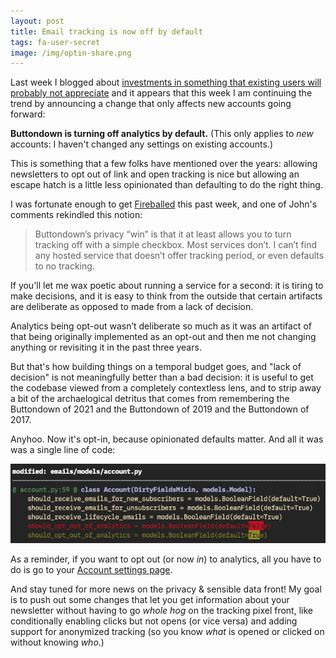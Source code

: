```yaml
---
layout: post
title: Email tracking is now off by default
tags: fa-user-secret
image: /img/optin-share.png
---
```


Last week I blogged about [investments in something that existing users will probably not appreciate](/2021/02/21/importer-v2)
and it appears that this week I am continuing the trend by announcing a change that only affects new
accounts going forward:

**Buttondown is turning off analytics by default.** (This only applies to _new_ accounts: I haven't changed any settings on existing accounts.)

This is something that a few folks have mentioned over the years:
allowing newsletters to opt out of link and open tracking is nice but allowing an escape hatch
is a little less opinionated than defaulting to do the right thing.

I was fortunate enough to get [Fireballed](https://daringfireball.net/linked/2021/02/26/buttondown)
this past week, and one of John's comments rekindled this notion:

> Buttondown’s privacy “win” is that it at least allows you to turn tracking off with a simple checkbox. Most services don’t. I can’t find any hosted service that doesn’t offer tracking period, or even defaults to no tracking.

If you'll let me wax poetic about running a service for a second: it is tiring to make decisions, and it is easy to think from the outside that certain artifacts are deliberate as opposed to made from a lack of decision.

Analytics being opt-out wasn’t deliberate so much as it was an artifact of that being originally implemented as an opt-out and then me not changing anything or revisiting it in the past three years.

But that's how building things on a temporal budget goes, and "lack of decision" is not meaningfully better than a bad decision: it is useful to get the codebase
viewed from a completely contextless lens, and to strip away a bit of the archaelogical detritus that comes from remembering the Buttondown of 2021 and the Buttondown of 2019 and the Buttondown of 2017.

Anyhoo. Now it's opt-in, because opinionated defaults matter. And all it was was a single line of code:

![](/img/optin.png)

As a reminder, if you want to opt out (or now *in*) to analytics, all you have to do is go to your [Account settings page](https://buttondown.email/account).

And stay tuned for more news on the privacy & sensible data front! My goal is to push out some changes that let you
get information about your newsletter without having to go *whole hog* on the tracking pixel front, like conditionally enabling clicks but not opens (or vice versa)
and adding support for anonymized tracking (so you know _what_ is opened or clicked on without knowing *who*.)